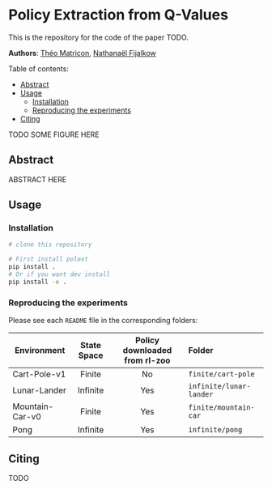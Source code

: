 # Policy Extraction from Q-Values

This is the repository for the code of the paper TODO.

**Authors**:
[Théo Matricon](https://theomat.github.io/), [Nathanaël Fijalkow](https://nathanael-fijalkow.github.io/)

<!-- toc -->
Table of contents:

- [Abstract](#abstract)
- [Usage](#usage)
  - [Installation](#installation)
  - [Reproducing the experiments](#reproducing-the-experiments)
- [Citing](#citing)

<!-- tocstop -->

TODO SOME FIGURE HERE

## Abstract

ABSTRACT HERE

## Usage

### Installation

```bash
# clone this repository

# First install polext
pip install .
# Or if you want dev install
pip install -e .
```

### Reproducing the experiments

Please see each ``README`` file in the corresponding folders:

| Environment  | State Space | Policy downloaded from rl-zoo | Folder |
|--------------|:-----:|:-----------:|:---------|
| Cart-Pole-v1    | Finite    |        No  | `finite/cart-pole` |
| Lunar-Lander    | Infinite  |        Yes | `infinite/lunar-lander` |
| Mountain-Car-v0 | Finite    |        Yes | `finite/mountain-car` |
| Pong            | Infinite  |        Yes | `infinite/pong` |

## Citing

TODO
